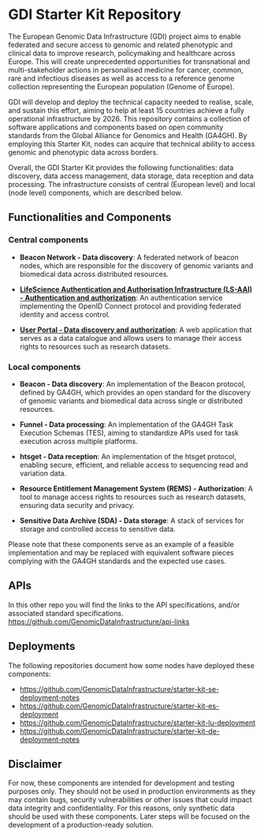 # GDI Starter Kit Repository

The European Genomic Data Infrastructure (GDI) project aims to enable federated and secure access to genomic and related phenotypic and clinical data to improve research, policymaking and healthcare across Europe. This will create unprecedented opportunities for transnational and multi-stakeholder actions in personalised medicine for cancer, common, rare and infectious diseases as well as access to a reference genome collection representing the European population (Genome of Europe).

GDI will develop and deploy the technical capacity needed to realise, scale, and sustain this effort, aiming to help at least 15 countries achieve a fully operational infrastructure by 2026. This repository contains a collection of software applications and components based on open community standards from the Global Alliance for Genomics and Health (GA4GH). By employing this Starter Kit, nodes can acquire that technical ability to access genomic and phenotypic data across borders.

Overall, the GDI Starter Kit provides the following functionalities: data discovery, data access management, data storage, data reception and data processing. The infrastructure consists of central (European level) and local (node level) components, which are described below.

## Functionalities and Components

### Central components

- **Beacon Network - Data discovery**: A federated network of beacon nodes, which are responsible for the discovery of genomic variants and biomedical data across distributed resources.

- [**LifeScience Authentication and Authorisation Infrastructure (LS-AAI) - Authentication and authorization**](https://services.aai.lifescience-ri.eu/): An authentication service implementing the OpenID Connect protocol and providing federated identity and access control.

- [**User Portal - Data discovery and authorization**](https://portal.dev.gdi.lu/): A web application that serves as a data catalogue and allows users to manage their access rights to resources such as research datasets.


### Local components

- **Beacon - Data discovery**: An implementation of the Beacon protocol, defined by GA4GH, which provides an open standard for the discovery of genomic variants and biomedical data across single or distributed resources.

- **Funnel - Data processing**: An implementation of the GA4GH Task Execution Schemas (TES), aiming to standardize APIs used for task execution across multiple platforms.

- **htsget - Data reception**: An implementation of the htsget protocol, enabling secure, efficient, and reliable access to sequencing read and variation data.

- **Resource Entitlement Management System (REMS) - Authorization**: A tool to manage access rights to resources such as research datasets, ensuring data security and privacy.

- **Sensitive Data Archive (SDA) - Data storage**: A stack of services for storage and controlled access to sensitive data.

Please note that these components serve as an example of a feasible implementation and may be replaced with equivalent software pieces complying with the GA4GH standards and the expected use cases.

## APIs
In this other repo you will find the links to the API specifications, and/or associated standard specifications.
https://github.com/GenomicDataInfrastructure/api-links

## Deployments

The following repositories document how some nodes have deployed these components:

- https://github.com/GenomicDataInfrastructure/starter-kit-se-deployment-notes
- https://github.com/GenomicDataInfrastructure/starter-kit-es-deployment
- https://github.com/GenomicDataInfrastructure/starter-kit-lu-deployment
- https://github.com/GenomicDataInfrastructure/starter-kit-de-deployment-notes


## Disclaimer
For now, these components are intended for development and testing purposes only. They should not be used in production environments as they may contain bugs, security vulnerabilities or other issues that could impact data integrity and confidentiality. For this reasons, only synthetic data should be used with these components. Later steps will be focused on the development of a production-ready solution.

